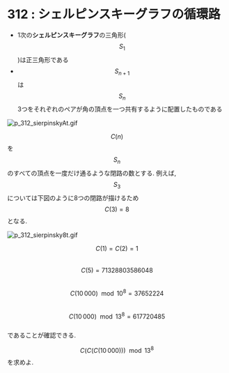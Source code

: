# 312 : シェルピンスキーグラフの循環路

* 1次の**シェルピンスキーグラフ**の三角形($$S_1$$)は正三角形である
* $$S_{n+1}$$は$$S_n$$3つをそれぞれのペアが角の頂点を一つ共有するように配置したものである

![p\_312\_sierpinskyAt.gif](https://web.archive.org/web/20161030030343im\_/http://projecteuler.net/project/images/p\_312\_sierpinskyAt.gif)

$$C(n)$$を$$S_n$$のすべての頂点を一度だけ通るような閉路の数とする. 例えば,$$S_3$$については下図のように8つの閉路が描けるため$$C(3) = 8$$となる.

![p\_312\_sierpinsky8t.gif](https://web.archive.org/web/20161030030343im\_/http://projecteuler.net/project/images/p\_312\_sierpinsky8t.gif)

$$C(1) = C(2) = 1$$\
$$C(5) = 71328803586048$$\
$$C(10\,000) \mod 10^8 = 37652224$$\
$$C(10\, 000) \mod 13^8 = 617720485$$\
であることが確認できる.

$$C(C(C(10\, 000))) \mod 13^8$$を求めよ.
